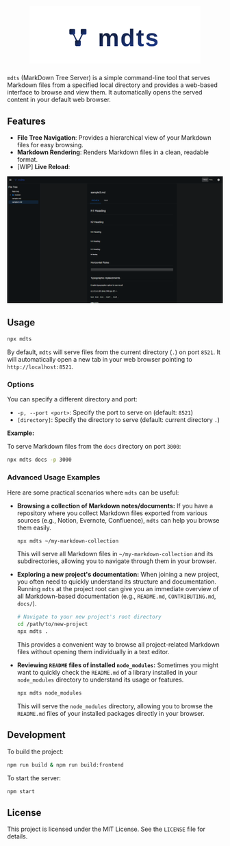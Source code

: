 <h1 align="center">
  <img src="docs/logo.svg" alt="mdts" width="400">
</h1>

`mdts` (MarkDown Tree Server) is a simple command-line tool that serves Markdown files from a specified local directory and provides a web-based interface to browse and view them. It automatically opens the served content in your default web browser.

## Features

- **File Tree Navigation**: Provides a hierarchical view of your Markdown files for easy browsing.
- **Markdown Rendering**: Renders Markdown files in a clean, readable format.
- [WIP] **Live Reload**: 

![screenshot](docs/screenshot.png)


## Usage
```bash
npx mdts
```

By default, `mdts` will serve files from the current directory (`.`) on port `8521`. It will automatically open a new tab in your web browser pointing to `http://localhost:8521`.

### Options

You can specify a different directory and port:

-   `-p, --port <port>`: Specify the port to serve on (default: `8521`)
-   `[directory]`: Specify the directory to serve (default: current directory `.`)

**Example:**

To serve Markdown files from the `docs` directory on port `3000`:

```bash
npx mdts docs -p 3000
```

### Advanced Usage Examples
Here are some practical scenarios where `mdts` can be useful:

-   **Browsing a collection of Markdown notes/documents:**
    If you have a repository where you collect Markdown files exported from various sources (e.g., Notion, Evernote, Confluence), `mdts` can help you browse them easily.
    ```bash
    npx mdts ~/my-markdown-collection
    ```
    This will serve all Markdown files in `~/my-markdown-collection` and its subdirectories, allowing you to navigate through them in your browser.

-   **Exploring a new project's documentation:**
    When joining a new project, you often need to quickly understand its structure and documentation. Running `mdts` at the project root can give you an immediate overview of all Markdown-based documentation (e.g., `README.md`, `CONTRIBUTING.md`, `docs/`).
    ```bash
    # Navigate to your new project's root directory
    cd /path/to/new-project
    npx mdts .
    ```
    This provides a convenient way to browse all project-related Markdown files without opening them individually in a text editor.

-   **Reviewing `README` files of installed `node_modules`:**
    Sometimes you might want to quickly check the `README.md` of a library installed in your `node_modules` directory to understand its usage or features.
    ```bash
    npx mdts node_modules
    ```
    This will serve the `node_modules` directory, allowing you to browse the `README.md` files of your installed packages directly in your browser.

## Development

To build the project:

```bash
npm run build & npm run build:frontend
```

To start the server:
```bash
npm start
```

## License

This project is licensed under the MIT License. See the `LICENSE` file for details.
